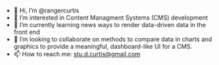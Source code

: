- 👋 Hi, I’m @rangercurtis
- 👀 I’m interested in Content Managment Systems (CMS) development
- 🌱 I’m currently learning news ways to render data-driven data in the front end
- 💞️ I’m looking to collaborate on methods to compare data in charts and graphics to provide a meaningful, dashboard-like UI for a CMS.
- 📫 How to reach me: stu.d.curtis@gmail.com

<!---
rangercurtis/rangercurtis is a ✨ special ✨ repository because its `README.md` (this file) appears on your GitHub profile.
You can click the Preview link to take a look at your changes.
--->
